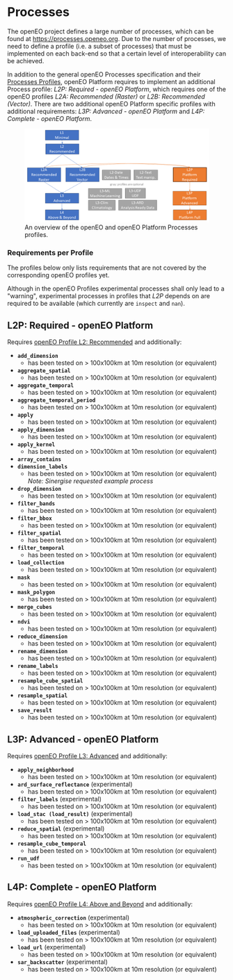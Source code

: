 # Processes

The openEO project defines a large number of processes, which can be found at <https://processes.openeo.org>.
Due to the number of processes, we need to define a profile (i.e. a subset of processes) that must be implemented on each back-end so that a certain level of interoperability can be achieved.

In addition to the general openEO Processes specification and their [Processes Profiles](https://openeo.org/documentation/1.0/developers/profiles/processes.html),
openEO Platform requires to implement an additional Process profile:
*L2P: Required - openEO Platform*, which requires one of the openEO profiles *L2A: Recommended (Raster)* or *L2B: Recommended (Vector)*.
There are two additional openEO Platform specific profiles with additional requirements: *L3P: Advanced - openEO Platform* and *L4P: Complete - openEO Platform*.

<figure>
    <img src="./profiles/processes.png" alt="The hierarchy of openEO and openEO Platform Processes profiles.">
    <figcaption>An overview of the openEO and openEO Platform Processes profiles.</figcaption>
</figure>

### Requirements per Profile

The profiles below only lists requirements that are not covered by the corresponding openEO profiles yet.

Although in the openEO Profiles experimental processes shall only lead to a "warning", experimental processes in profiles that *L2P* depends on are required to be available (which currently are `inspect` and `nan`).

## L2P: Required - openEO Platform

Requires [openEO Profile L2: Recommended](https://openeo.org/documentation/1.0/developers/profiles/processes.html#l2-recommended) and additionally:

- **`add_dimension`**
  - has been tested on > 100x100km at 10m resolution (or equivalent)
- **`aggregate_spatial`**
  - has been tested on > 100x100km at 10m resolution (or equivalent)
- **`aggregate_temporal`**
  - has been tested on > 100x100km at 10m resolution (or equivalent)
- **`aggregate_temporal_period`**
  - has been tested on > 100x100km at 10m resolution (or equivalent)
- **`apply`**
  - has been tested on > 100x100km at 10m resolution (or equivalent)
- **`apply_dimension`**
  - has been tested on > 100x100km at 10m resolution (or equivalent)
- **`apply_kernel`**
  - has been tested on > 100x100km at 10m resolution (or equivalent)
- **`array_contains`**
- **`dimension_labels`**
  - has been tested on > 100x100km at 10m resolution (or equivalent)
    *Note: Sinergise requested example process*
- **`drop_dimension`**
  - has been tested on > 100x100km at 10m resolution (or equivalent)
- **`filter_bands`**
  - has been tested on > 100x100km at 10m resolution (or equivalent)
- **`filter_bbox`**
  - has been tested on > 100x100km at 10m resolution (or equivalent)
- **`filter_spatial`**
  - has been tested on > 100x100km at 10m resolution (or equivalent)
- **`filter_temporal`**
  - has been tested on > 100x100km at 10m resolution (or equivalent)
- **`load_collection`**
  - has been tested on > 100x100km at 10m resolution (or equivalent)
- **`mask`**
  - has been tested on > 100x100km at 10m resolution (or equivalent)
- **`mask_polygon`**
  - has been tested on > 100x100km at 10m resolution (or equivalent)
- **`merge_cubes`**
  - has been tested on > 100x100km at 10m resolution (or equivalent)
- **`ndvi`**
  - has been tested on > 100x100km at 10m resolution (or equivalent)
- **`reduce_dimension`**
  - has been tested on > 100x100km at 10m resolution (or equivalent)
- **`rename_dimension`**
  - has been tested on > 100x100km at 10m resolution (or equivalent)
- **`rename_labels`**
  - has been tested on > 100x100km at 10m resolution (or equivalent)
- **`resample_cube_spatial`**
  - has been tested on > 100x100km at 10m resolution (or equivalent)
- **`resample_spatial`**
  - has been tested on > 100x100km at 10m resolution (or equivalent)
- **`save_result`**
  - has been tested on > 100x100km at 10m resolution (or equivalent)

## L3P: Advanced - openEO Platform

Requires [openEO Profile L3: Advanced](https://openeo.org/documentation/1.0/developers/profiles/processes.html#l3-advanced) and additionally:

- **`apply_neighborhood`**
  - has been tested on > 100x100km at 10m resolution (or equivalent)
- **`ard_surface_reflectance`** (experimental)
  - has been tested on > 100x100km at 10m resolution (or equivalent)
- **`filter_labels`** (experimental)
  - has been tested on > 100x100km at 10m resolution (or equivalent)
- **`load_stac (load_result)`** (experimental)
  - has been tested on > 100x100km at 10m resolution (or equivalent)
- **`reduce_spatial`** (experimental)
  - has been tested on > 100x100km at 10m resolution (or equivalent)
- **`resample_cube_temporal`**
  - has been tested on > 100x100km at 10m resolution (or equivalent)
- **`run_udf`**
  - has been tested on > 100x100km at 10m resolution (or equivalent)

## L4P: Complete - openEO Platform

Requires [openEO Profile L4: Above and Beyond](https://openeo.org/documentation/1.0/developers/profiles/processes.html#l4-above-and-beyond) and additionally:

- **`atmospheric_correction`** (experimental)
  - has been tested on > 100x100km at 10m resolution (or equivalent)
- **`load_uploaded_files`** (experimental)
  - has been tested on > 100x100km at 10m resolution (or equivalent)
- **`load_url`** (experimental)
  - has been tested on > 100x100km at 10m resolution (or equivalent)
- **`sar_backscatter`** (experimental)
  - has been tested on > 100x100km at 10m resolution (or equivalent)
